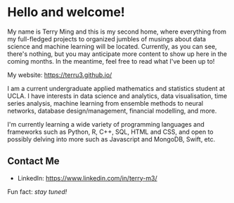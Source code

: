 # Hello and welcome!
My name is Terry Ming and this is my second home, where everything from my full-fledged projects to organized jumbles of musings about data science and machine learning will be located. Currently, as you can see, there's nothing, but you may anticipate more content to show up here in the coming months. In the meantime, feel free to read what I've been up to!

My website:
https://terru3.github.io/



I am a current undergraduate applied mathematics and statistics student at UCLA. I have interests in data science and analytics, data visualisation, time series analysis, machine learning from ensemble methods to neural networks, database design/management, financial modelling, and more. 

I'm currently learning a wide variety of programming languages and frameworks such as Python, R, C++, SQL, HTML and CSS, and open to possibly delving into more such as Javascript and MongoDB, Swift, etc.

## Contact Me
- LinkedIn:
https://www.linkedin.com/in/terry-m3/

Fun fact: *stay tuned!*
